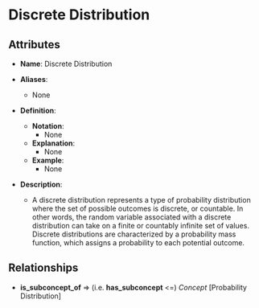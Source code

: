# Discrete Distribution

## Attributes

- **Name**: Discrete Distribution
- **Aliases**: 
  - None

- **Definition**:
  - **Notation**: 
    - None
  - **Explanation**: 
    - None
  - **Example**:
    - None
- **Description**: 
  - A discrete distribution represents a type of probability distribution where the set of possible outcomes is discrete, or countable. In other words, the random variable associated with a discrete distribution can take on a finite or countably infinite set of values. Discrete distributions are characterized by a probability mass function, which assigns a probability to each potential outcome.

## Relationships

- **is_subconcept_of** => (i.e. **has_subconcept** <=) *Concept* [Probability Distribution]